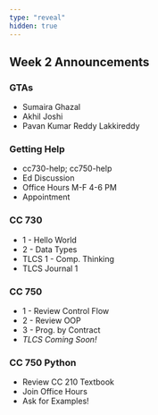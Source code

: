 ```yaml
---
type: "reveal"
hidden: true
---
```

<section>
	<h2>Week 2 Announcements</h2>
</section>

<section>
	<h3>GTAs</h3>
	<ul>
		<li>Sumaira Ghazal</li>
		<li>Akhil Joshi</li>
		<li>Pavan Kumar Reddy Lakkireddy</li>
	</ul>
</section>

<section>
	<h3>Getting Help</h3>
	<ul>
		<li>cc730-help; cc750-help</li>
		<li>Ed Discussion</li>
		<li>Office Hours M-F 4-6 PM</li>
		<li>Appointment</li>
	</ul>
</section>

<section>
	<h3>CC 730</h3>
	<ul>
		<li>1 - Hello World</li>
		<li>2 - Data Types</li>
		<li>TLCS 1 - Comp. Thinking</li>
		<li>TLCS Journal 1</li>
	</ul>
</section>

<section>
	<h3>CC 750</h3>
	<ul>
		<li>1 - Review Control Flow</li>
		<li>2 - Review OOP</li>
		<li>3 - Prog. by Contract</li>
		<li><i>TLCS Coming Soon!</i></li>
	</ul>
</section>

<section>
	<h3>CC 750 Python</h3>
	<ul>
		<li>Review CC 210 Textbook</li>
		<li>Join Office Hours</li>
		<li>Ask for Examples!</li>
	</ul>
</section>